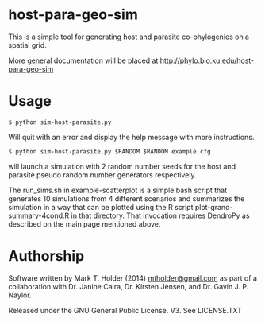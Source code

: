host-para-geo-sim
=================

This is a simple tool for generating host and parasite co-phylogenies
on a spatial grid.

More general documentation will be placed at http://phylo.bio.ku.edu/host-para-geo-sim

Usage
=====

    $ python sim-host-parasite.py

Will quit with an error and display the help message with more
instructions.

    $ python sim-host-parasite.py $RANDOM $RANDOM example.cfg

will launch a simulation with 2 random number seeds for the host and 
parasite pseudo random number generators respectively.

The run_sims.sh in example-scatterplot is a simple bash script
that generates 10 simulations from 4 different scenarios and
summarizes the simulation in a way that can be plotted using
the R script plot-grand-summary-4cond.R in that directory.
That invocation requires DendroPy as described on the main page mentioned above.


Authorship
==========

Software written by Mark T. Holder (2014) mtholder@gmail.com
as part of a collaboration with Dr. Janine Caira, Dr. Kirsten Jensen,
and Dr. Gavin J. P. Naylor.

Released under the GNU General Public License. V3. See LICENSE.TXT

